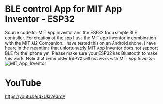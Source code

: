 # BLE control App for MIT App Inventor - ESP32
Source code for MIT App inventor and the ESP32 for a simple BLE controller. For creation of the app I use the MIT app inventor in combination with the MIT AI2 Companion. I have tested this on an Android phone. I have heard in the meantime that unfortunately MIT App Inventor does not support BLE for the Iphone yet. Please make sure your ESP32 has Bluetooth to make this work. Note that some older ESP32 will not work with MIT App Inventor:
![MIT_App_Inventor](https://user-images.githubusercontent.com/76265418/235645778-58f96500-1f95-4afd-ba0d-88ecef982075.png)

# YouTube
https://youtu.be/dxUkr2e3rdA
